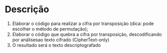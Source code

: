 # Descrição
1. Elaborar o código para realizar a cifra por transposição (dica: pode escolher o método de permutação);
2. Elaborar o código que quebra a cifra por transposição, descodificando por análisesao texto cifrado (CipherText-only)
3. O resultado será o texto descriptografado